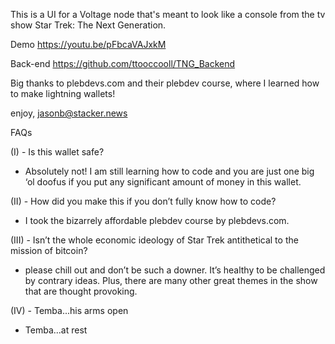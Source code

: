 This is a UI for a Voltage node that's meant to look like a console from the tv show Star Trek: The Next Generation.

Demo
https://youtu.be/pFbcaVAJxkM

Back-end
https://github.com/ttooccooll/TNG_Backend

Big thanks to plebdevs.com and their plebdev course, where I learned how to make lightning wallets!

enjoy,
jasonb@stacker.news


FAQs


(I)  - Is this wallet 
safe? 
 
 - Absolutely 
not! I am still 
learning how to 
code and you are 
just one big ‘ol 
doofus if you put 
any significant 
amount of money 
in this wallet. 


(II) - How did you make this if you don’t fully know how to 
code? 
 
 - I took the bizarrely affordable plebdev course by 
plebdevs.com. 


(III) - Isn’t the whole economic ideology of Star Trek 
antithetical to the mission of bitcoin? 
 
 - please chill out and don’t be such a downer.  It’s healthy 
to be challenged by contrary ideas. Plus, there are many 
other great themes in the show that are thought provoking. 


(IV) - Temba...his arms open 
 
 - Temba...at rest